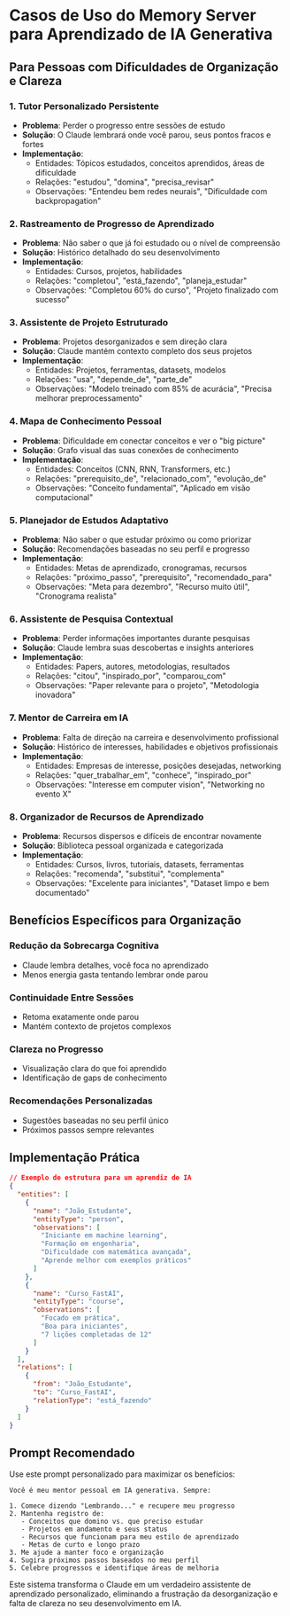 # Casos de Uso do Memory Server para Aprendizado de IA Generativa

## Para Pessoas com Dificuldades de Organização e Clareza

### 1. **Tutor Personalizado Persistente**
- **Problema**: Perder o progresso entre sessões de estudo
- **Solução**: O Claude lembrará onde você parou, seus pontos fracos e fortes
- **Implementação**:
  - Entidades: Tópicos estudados, conceitos aprendidos, áreas de dificuldade
  - Relações: "estudou", "domina", "precisa_revisar"
  - Observações: "Entendeu bem redes neurais", "Dificuldade com backpropagation"

### 2. **Rastreamento de Progresso de Aprendizado**
- **Problema**: Não saber o que já foi estudado ou o nível de compreensão
- **Solução**: Histórico detalhado do seu desenvolvimento
- **Implementação**:
  - Entidades: Cursos, projetos, habilidades
  - Relações: "completou", "está_fazendo", "planeja_estudar"
  - Observações: "Completou 60% do curso", "Projeto finalizado com sucesso"

### 3. **Assistente de Projeto Estruturado**
- **Problema**: Projetos desorganizados e sem direção clara
- **Solução**: Claude mantém contexto completo dos seus projetos
- **Implementação**:
  - Entidades: Projetos, ferramentas, datasets, modelos
  - Relações: "usa", "depende_de", "parte_de"
  - Observações: "Modelo treinado com 85% de acurácia", "Precisa melhorar preprocessamento"

### 4. **Mapa de Conhecimento Pessoal**
- **Problema**: Dificuldade em conectar conceitos e ver o "big picture"
- **Solução**: Grafo visual das suas conexões de conhecimento
- **Implementação**:
  - Entidades: Conceitos (CNN, RNN, Transformers, etc.)
  - Relações: "prerequisito_de", "relacionado_com", "evolução_de"
  - Observações: "Conceito fundamental", "Aplicado em visão computacional"

### 5. **Planejador de Estudos Adaptativo**
- **Problema**: Não saber o que estudar próximo ou como priorizar
- **Solução**: Recomendações baseadas no seu perfil e progresso
- **Implementação**:
  - Entidades: Metas de aprendizado, cronogramas, recursos
  - Relações: "próximo_passo", "prerequisito", "recomendado_para"
  - Observações: "Meta para dezembro", "Recurso muito útil", "Cronograma realista"

### 6. **Assistente de Pesquisa Contextual**
- **Problema**: Perder informações importantes durante pesquisas
- **Solução**: Claude lembra suas descobertas e insights anteriores
- **Implementação**:
  - Entidades: Papers, autores, metodologias, resultados
  - Relações: "citou", "inspirado_por", "comparou_com"
  - Observações: "Paper relevante para o projeto", "Metodologia inovadora"

### 7. **Mentor de Carreira em IA**
- **Problema**: Falta de direção na carreira e desenvolvimento profissional
- **Solução**: Histórico de interesses, habilidades e objetivos profissionais
- **Implementação**:
  - Entidades: Empresas de interesse, posições desejadas, networking
  - Relações: "quer_trabalhar_em", "conhece", "inspirado_por"
  - Observações: "Interesse em computer vision", "Networking no evento X"

### 8. **Organizador de Recursos de Aprendizado**
- **Problema**: Recursos dispersos e difíceis de encontrar novamente
- **Solução**: Biblioteca pessoal organizada e categorizada
- **Implementação**:
  - Entidades: Cursos, livros, tutoriais, datasets, ferramentas
  - Relações: "recomenda", "substitui", "complementa"
  - Observações: "Excelente para iniciantes", "Dataset limpo e bem documentado"

## Benefícios Específicos para Organização

### **Redução da Sobrecarga Cognitiva**
- Claude lembra detalhes, você foca no aprendizado
- Menos energia gasta tentando lembrar onde parou

### **Continuidade Entre Sessões**
- Retoma exatamente onde parou
- Mantém contexto de projetos complexos

### **Clareza no Progresso**
- Visualização clara do que foi aprendido
- Identificação de gaps de conhecimento

### **Recomendações Personalizadas**
- Sugestões baseadas no seu perfil único
- Próximos passos sempre relevantes

## Implementação Prática

```json
// Exemplo de estrutura para um aprendiz de IA
{
  "entities": [
    {
      "name": "João_Estudante",
      "entityType": "person", 
      "observations": [
        "Iniciante em machine learning",
        "Formação em engenharia",
        "Dificuldade com matemática avançada",
        "Aprende melhor com exemplos práticos"
      ]
    },
    {
      "name": "Curso_FastAI",
      "entityType": "course",
      "observations": [
        "Focado em prática",
        "Boa para iniciantes", 
        "7 lições completadas de 12"
      ]
    }
  ],
  "relations": [
    {
      "from": "João_Estudante",
      "to": "Curso_FastAI", 
      "relationType": "está_fazendo"
    }
  ]
}
```

## Prompt Recomendado

Use este prompt personalizado para maximizar os benefícios:

```
Você é meu mentor pessoal em IA generativa. Sempre:

1. Comece dizendo "Lembrando..." e recupere meu progresso
2. Mantenha registro de:
   - Conceitos que domino vs. que preciso estudar
   - Projetos em andamento e seus status
   - Recursos que funcionam para meu estilo de aprendizado
   - Metas de curto e longo prazo
3. Me ajude a manter foco e organização
4. Sugira próximos passos baseados no meu perfil
5. Celebre progressos e identifique áreas de melhoria
```

Este sistema transforma o Claude em um verdadeiro assistente de aprendizado personalizado, eliminando a frustração da desorganização e falta de clareza no seu desenvolvimento em IA.

